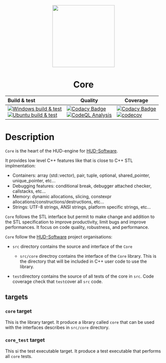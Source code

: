 <div align="center">
  <img width="200" height="200" background-color="white" src="https://avatars.githubusercontent.com/u/104791429"/>
  <h1>Core</h1>
</div>

| Build & test | Quality | Coverage |
|:--------------|---------|--------------|
|[![Windows build & test](https://github.com/HUD-Software/core/actions/workflows/windows.yml/badge.svg?branch=main)](https://github.com/HUD-Software/core/actions/workflows/windows.yml?label=Windows%20build%20%26%20test) <br> [![Ubuntu build & test](https://github.com/HUD-Software/core/actions/workflows/ubuntu.yml/badge.svg?branch=main)](https://github.com/HUD-Software/core/actions/workflows/ubuntu.yml?label=Ubuntu%20build%20%26%20test) | [![Codacy Badge](https://app.codacy.com/project/badge/Grade/8014adeaff854f95b7688b8bed741964)](https://www.codacy.com/gh/HUD-Software/core/dashboard?utm_source=github.com&amp;utm_medium=referral&amp;utm_content=HUD-Software/core&amp;utm_campaign=Badge_Grade) <br> [![CodeQL Analysis](https://github.com/HUD-Software/core/actions/workflows/codeQL.yml/badge.svg?branch=main)](https://github.com/HUD-Software/core/actions/workflows/codeQL.yml) | [![Codacy Badge](https://app.codacy.com/project/badge/Coverage/8014adeaff854f95b7688b8bed741964)](https://www.codacy.com/gh/HUD-Software/core/dashboard?utm_source=github.com&utm_medium=referral&utm_content=HUD-Software/core&utm_campaign=Badge_Coverage) <br> [![codecov](https://codecov.io/gh/HUD-Software/core/branch/main/graph/badge.svg?token=KDDSR2NG0M)](https://codecov.io/gh/HUD-Software/core)|

# Description

`Core` is the heart of the HUD-engine for [HUD-Software](https://github.com/HUD-Software).

It provides low level C++ features like that is close to C++ STL implmentation:

- Containers: array (std::vector), pair, tuple, optional, shared_pointer, unique_pointer, etc...
- Debugging features: conditional break, debugger attached checker, callstacks, etc...
- Memory: dynamic allocations, slicing, constexpr allocations/constructions/destructions, etc...
- Strings: UTF-8 strings, ANSI strings, platform specific strings, etc...

`Core` follows the STL interface but permit to make change and addition to the STL specification to improve productivity, limit bugs and improve performances. It focus on code quality, robustness, and performance.

`Core` follow the [HUD-Software](https://github.com/HUD-Software) project organisations:

- `src` directory contains the source and interface of the `Core`
  - `src/core` directroy contains the interface of the `Core` library. This is the directory that will be included in C++ user code to use the library.

- `test`directory contains the source of all tests of the core in `src`. Code coverage check that `test`cover all `src` code.

## targets

### `core` target

This is the library target. It produce a library called `core` that can be used with the interfaces describes in `src/core` directory.

### `core_test` target

This si the test executable target. It produce a test executable that performs all `core` tests.
